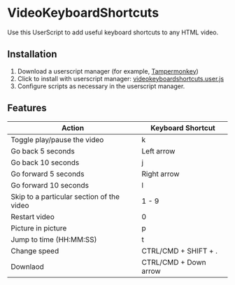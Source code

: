 # VideoKeyboardShortcuts

Use this UserScript to add useful keyboard shortcuts to any HTML video.

## Installation
1. Download a userscript manager (for example, [Tampermonkey](https://www.tampermonkey.net/))
2. Click to install with userscript manager: [videokeyboardshortcuts.user.js](https://github.com/steventango/video-keyboard-shortcuts/raw/master/VideoKeyboardShortcuts.user.js)
3. Configure scripts as necessary in the userscript manager.

## Features
Action | Keyboard Shortcut
--- | ---
Toggle play/pause the video | k
Go back 5 seconds | Left arrow
Go back 10 seconds | j
Go forward 5 seconds | Right arrow
Go forward 10 seconds | l
Skip to a particular section of the video | 1 - 9
Restart video | 0
Picture in picture | p
Jump to time (HH:MM:SS)| t
Change speed | CTRL/CMD + SHIFT + .
Downlaod | CTRL/CMD + Down arrow
